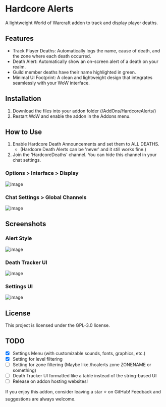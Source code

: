 # Hardcore Alerts
A lightweight World of Warcraft addon to track and display player deaths.

## Features
- Track Player Deaths: Automatically logs the name, cause of death, and the zone where each death occurred.
- Death Alert: Automatically show an on-screen alert of a death on your realm.
- Guild member deaths have their name highlighted in green.
- Minimal UI Footprint: A clean and lightweight design that integrates seamlessly with your WoW interface.

## Installation
1. Download the files into your addon folder (/AddOns/HardcoreAlerts/)
2. Restart WoW and enable the addon in the Addons menu.

## How to Use
1. Enable Hardcore Death Announcements and set them to ALL DEATHS.
    * (Hardcore Death Alerts can be 'never' and it still works fine.)
3. Join the 'HardcoreDeaths' channel. You can hide this channel in your chat settings.
### Options > Interface > Display
![image](https://github.com/user-attachments/assets/5d481e34-d880-4dc5-bd1f-8e48ec20e4ad)
### Chat Settings > Global Channels
![image](https://github.com/user-attachments/assets/fb209a31-9a47-41dc-9106-59eb49ea1838)

## Screenshots
### Alert Style
![image](https://github.com/user-attachments/assets/536af257-bbd0-482c-91b0-e3d06cfa3fcd)
### Death Tracker UI
![image](https://github.com/user-attachments/assets/d3bbfdd5-9c96-4a90-9cea-225f1320bdd7)
### Settings UI
![image](https://github.com/user-attachments/assets/0aad7f81-3cfb-4bf1-a36d-9eb1da798e8c)


## License
This project is licensed under the GPL-3.0 license.

## TODO
- [x] Settings Menu (with customizable sounds, fonts, graphics, etc.)
- [x] Setting for level filtering
- [ ] Setting for zone filtering (Maybe like /hcalerts zone ZONENAME or something)
- [ ] Death Tracker UI formatted like a table instead of the string-based UI
- [ ] Release on addon hosting websites!

If you enjoy this addon, consider leaving a star ⭐ on GitHub! Feedback and suggestions are always welcome.
